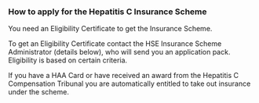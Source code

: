 ###  How to apply for the Hepatitis C Insurance Scheme

You need an Eligibility Certificate to get the Insurance Scheme.

To get an Eligibility Certificate contact the HSE Insurance Scheme
Administrator (details below), who will send you an application pack.
Eligibility is based on certain criteria.

If you have a HAA Card or have received an award from the Hepatitis C
Compensation Tribunal you are automatically entitled to take out insurance
under the scheme.
